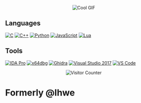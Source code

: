 <p align="center">
  <img src="https://files.catbox.moe/a94ppu.gif" alt="Cool GIF">
</p>

## Languages
[![C](https://img.shields.io/badge/C-000?style=for-the-badge&logo=c)](#)
[![C++](https://img.shields.io/badge/C++-000?style=for-the-badge&logo=cplusplus)](#)
[![Python](https://img.shields.io/badge/Python-000?style=for-the-badge&logo=python)](#)
[![JavaScript](https://img.shields.io/badge/JavaScript-000?style=for-the-badge&logo=javascript)](#)
[![Lua](https://img.shields.io/badge/Lua-000?style=for-the-badge&logo=lua)](#)

## Tools
[![IDA Pro](https://img.shields.io/badge/IDA%20Pro-000?style=for-the-badge)](#)
[![x64dbg](https://img.shields.io/badge/x64dbg-000?style=for-the-badge)](#)
[![Ghidra](https://img.shields.io/badge/Ghidra-000?style=for-the-badge)](#)
[![Visual Studio 2017](https://img.shields.io/badge/Visual%20Studio%202017-000?style=for-the-badge)](#)
[![VS Code](https://img.shields.io/badge/VS%20Code-000?style=for-the-badge&logo=visualstudiocode)](#)

<p align="center">
  <img src="https://count.getloli.com/get/@lhwe?theme=gelbooru" alt="Visitor Counter">
</p>

# Formerly @lhwe